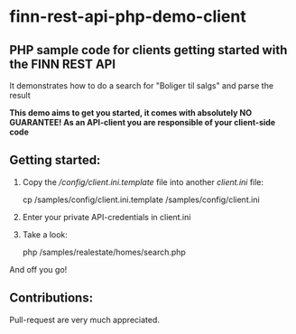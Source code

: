 finn-rest-api-php-demo-client
==============================

## PHP sample code for clients getting started with the FINN REST API

It demonstrates how to do a search for "Boliger til salgs" and parse the result

__This demo aims to get you started, it comes with absolutely NO GUARANTEE! As an API-client you are responsible of your client-side code__

## Getting started:
1. Copy the _/config/client.ini.template_  file into another _client.ini_ file:


    cp /samples/config/client.ini.template /samples/config/client.ini


2. Enter your private API-credentials in client.ini


3. Take a look:


    php /samples/realestate/homes/search.php

And off you go!

## Contributions:
Pull-request are very much appreciated.
